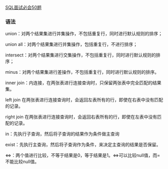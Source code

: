 [SQL面试必会50题](https://github.com/GrowTowardsSunlight/For-the-interview/tree/master/database/SQL面试必会50题.md)

### 语法

union：对两个结果集进行并集操作，不包括重复行，同时进行默认规则的排序；

union all：对两个结果集进行并集操作，包括重复行，不进行排序；

intersect：对两个结果集进行交集操作，不包括重复行，同时进行默认规则的排序；

minus：对两个结果集进行差操作，不包括重复行，同时进行默认规则的排序。

inner join：内连接，在两张表进行连接查询时，只保留两张表中完全匹配的结果集。

left join 在两张表进行连接查询时，会返回左表所有的行，即使在右表中没有匹配的记录。

right join 在两张表进行连接查询时，会返回右表所有的行，即使在左表中没有匹配的记录。

in：先执行子查询，然后将子查询的结果作为条件做主查询

exist：先执行主查询，然后将子查询作为条件，来决定主查询的结果是否保留。

<=>：两个值进行比较，不等于结果是0，等于结果是1。<=>可以比较null值，而=不能比较null值。